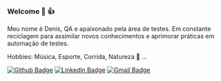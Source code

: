 ### Welcome 🐞 👍

Meu nome é Denis, QA e apaixonado pela área de testes. Em constante reciclagem para assimilar novos conhecimentos e aprimorar práticas em automação de testes.

Hobbies: Música, Esporte, Corrida, Natureza 🌳 ...

[![Github Badge](https://img.shields.io/badge/-Github-000?style=flat-square&logo=Github&logoColor=white&link=https://github.com/DenisWP)](https://github.com/DenisWP)
[![Linkedin Badge](https://img.shields.io/badge/-LinkedIn-blue?style=flat-square&logo=Linkedin&logoColor=white&link=https:https://www.linkedin.com/in/deniswilsonp/)](https://www.linkedin.com/in/deniswilsonp/)
[![Gmail Badge](https://img.shields.io/badge/-Gmail-c14438?style=flat-square&logo=Gmail&logoColor=white&link=mailto:denis.dabliu@gmail.com)](mailto:denis.dabliu@gmail.com)

